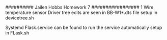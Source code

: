 ########## Jailen Hobbs Homework 7 #################
1 Wire temperature sensor
Driver tree edits are seen in BB-W1*.dts file
setup in devicetree.sh

Systemd 
Flask.service can be found to run the service automatically
setup in FLask.sh
